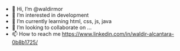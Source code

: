 - 👋 Hi, I’m @waldirmor
- 👀 I’m interested in development
- 🌱 I’m currently learning html, css, js,  java
- 💞️ I’m looking to collaborate on ...
- 📫 How to reach me https://www.linkedin.com/in/waldir-alcantara-0b8b1725/

<!---
waldirmor/waldirmor is a ✨ special ✨ repository because its `README.md` (this file) appears on your GitHub profile.
You can click the Preview link to take a look at your changes.
--->
